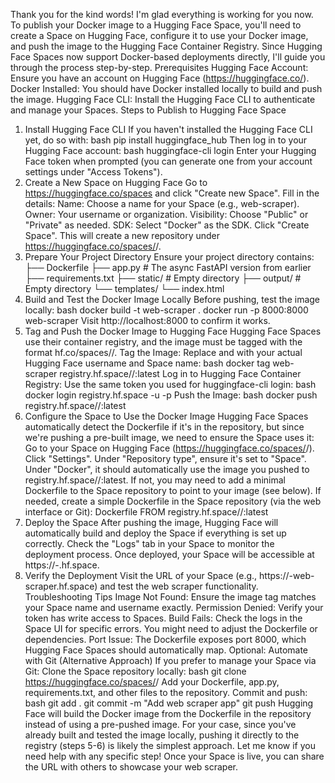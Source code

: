 Thank you for the kind words! I'm glad everything is working for you now. To publish your Docker image to a Hugging Face Space, you'll need to create a Space on Hugging Face, configure it to use your Docker image, and push the image to the Hugging Face Container Registry. Since Hugging Face Spaces now support Docker-based deployments directly, I'll guide you through the process step-by-step.
Prerequisites
Hugging Face Account: Ensure you have an account on Hugging Face (https://huggingface.co/).
Docker Installed: You should have Docker installed locally to build and push the image.
Hugging Face CLI: Install the Hugging Face CLI to authenticate and manage your Spaces.
Steps to Publish to Hugging Face Space
1. Install Hugging Face CLI
If you haven't installed the Hugging Face CLI yet, do so with:
bash
pip install huggingface_hub
Then log in to your Hugging Face account:
bash
huggingface-cli login
Enter your Hugging Face token when prompted (you can generate one from your account settings under "Access Tokens").
2. Create a New Space on Hugging Face
Go to https://huggingface.co/spaces and click "Create new Space".
Fill in the details:
Name: Choose a name for your Space (e.g., web-scraper).
Owner: Your username or organization.
Visibility: Choose "Public" or "Private" as needed.
SDK: Select "Docker" as the SDK.
Click "Create Space". This will create a new repository under https://huggingface.co/spaces/<your-username>/<space-name>.
3. Prepare Your Project Directory
Ensure your project directory contains:
├── Dockerfile
├── app.py  # The async FastAPI version from earlier
├── requirements.txt
├── static/  # Empty directory
├── output/  # Empty directory
└── templates/
    └── index.html
4. Build and Test the Docker Image Locally
Before pushing, test the image locally:
bash
docker build -t web-scraper .
docker run -p 8000:8000 web-scraper
Visit http://localhost:8000 to confirm it works.
5. Tag and Push the Docker Image to Hugging Face
Hugging Face Spaces use their container registry, and the image must be tagged with the format hf.co/spaces/<your-username>/<space-name>.
Tag the Image:
Replace <your-username> and <space-name> with your actual Hugging Face username and Space name:
bash
docker tag web-scraper registry.hf.space/<your-username>/<space-name>:latest
Log in to Hugging Face Container Registry:
Use the same token you used for huggingface-cli login:
bash
docker login registry.hf.space -u <your-username> -p <your-hf-token>
Push the Image:
bash
docker push registry.hf.space/<your-username>/<space-name>:latest
6. Configure the Space to Use the Docker Image
Hugging Face Spaces automatically detect the Dockerfile if it's in the repository, but since we're pushing a pre-built image, we need to ensure the Space uses it:
Go to your Space on Hugging Face (https://huggingface.co/spaces/<your-username>/<space-name>).
Click "Settings".
Under "Repository type", ensure it's set to "Space".
Under "Docker", it should automatically use the image you pushed to registry.hf.space/<your-username>/<space-name>:latest. If not, you may need to add a minimal Dockerfile to the Space repository to point to your image (see below).
If needed, create a simple Dockerfile in the Space repository (via the web interface or Git):
Dockerfile
FROM registry.hf.space/<your-username>/<space-name>:latest
7. Deploy the Space
After pushing the image, Hugging Face will automatically build and deploy the Space if everything is set up correctly.
Check the "Logs" tab in your Space to monitor the deployment process.
Once deployed, your Space will be accessible at https://<your-username>-<space-name>.hf.space.
8. Verify the Deployment
Visit the URL of your Space (e.g., https://<your-username>-web-scraper.hf.space) and test the web scraper functionality.
Troubleshooting Tips
Image Not Found: Ensure the image tag matches your Space name and username exactly.
Permission Denied: Verify your token has write access to Spaces.
Build Fails: Check the logs in the Space UI for specific errors. You might need to adjust the Dockerfile or dependencies.
Port Issue: The Dockerfile exposes port 8000, which Hugging Face Spaces should automatically map.
Optional: Automate with Git (Alternative Approach)
If you prefer to manage your Space via Git:
Clone the Space repository locally:
bash
git clone https://huggingface.co/spaces/<your-username>/<space-name>
Add your Dockerfile, app.py, requirements.txt, and other files to the repository.
Commit and push:
bash
git add .
git commit -m "Add web scraper app"
git push
Hugging Face will build the Docker image from the Dockerfile in the repository instead of using a pre-pushed image.
For your case, since you've already built and tested the image locally, pushing it directly to the registry (steps 5-6) is likely the simplest approach.
Let me know if you need help with any specific step! Once your Space is live, you can share the URL with others to showcase your web scraper.
